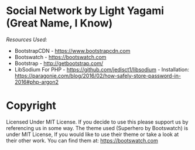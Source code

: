 # Social Network by Light Yagami (Great Name, I Know)
*Resources Used:*
* BootstrapCDN - https://www.bootstrapcdn.com
* Bootswatch - https://bootswatch.com
* Bootstrap - http://getbootstrap.com/
* LibSodium For PHP - https://github.com/jedisct1/libsodium - Installation: https://paragonie.com/blog/2016/02/how-safely-store-password-in-2016#php-argon2

# Copyright
Licensed Under MIT License. If you decide to use this please support us by referencing us in some way.
The theme used (Superhero by Bootswatch) is under MIT License, If you would like to use their theme or take a look at their other work. You can find them at: https://bootswatch.com
